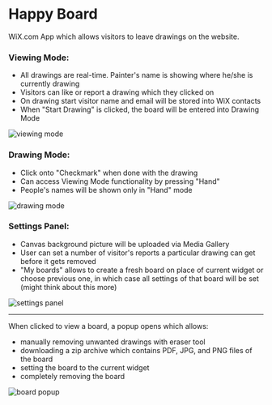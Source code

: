 # Happy Board
WiX.com App which allows visitors to leave drawings on the website.

### Viewing Mode:
- All drawings are real-time. Painter's name is showing where he/she is currently drawing
- Visitors can like or report a drawing which they clicked on
- On drawing start visitor name and email will be stored into WiX contacts
- When "Start Drawing" is clicked, the board will be entered into Drawing Mode

![viewing mode](https://github.com/andreywix/happy-board-tpa/blob/master/wireframes/animated/viewing-mode.gif)

### Drawing Mode:
- Click onto "Checkmark" when done with the drawing
- Can access Viewing Mode functionality by pressing "Hand"
- People's names will be shown only in "Hand" mode

![drawing mode](https://github.com/andreywix/happy-board-tpa/blob/master/wireframes/animated/drawing-mode.gif)

### Settings Panel:
- Canvas background picture will be uploaded via Media Gallery
- User can set a number of visitor's reports a particular drawing can get before it gets removed
- "My boards" allows to create a fresh board on place of current widget or choose previous one, in which case all settings of that board will be set (might think about this more)

![settings panel](https://github.com/andreywix/happy-board-tpa/blob/master/wireframes/animated/settings-panel.gif)
- - -
When clicked to view a board, a popup opens which allows:
- manually removing unwanted drawings with eraser tool
- downloading a zip archive which contains PDF, JPG, and PNG files of the board
- setting the board to the current widget
- completely removing the board

![board popup](https://github.com/andreywix/happy-board-tpa/blob/master/wireframes/animated/popup.gif)
